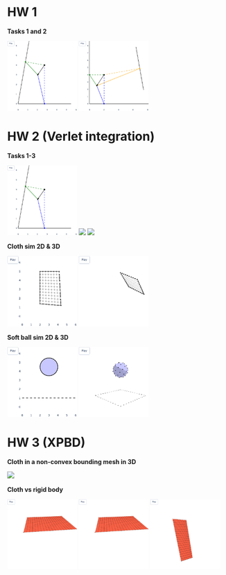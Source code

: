 # HW 1
**Tasks 1 and 2**
<p float="left">
  <img src="hw1/task1_animation.gif" width="32%"/>
  <img src="hw1/task2_animation.gif" width="32%"/>
</p>

# HW 2 (Verlet integration)
**Tasks 1-3**
<p float="left">
  <img src="hw2/task1_animation.gif" width="32%"/>
  <img src="hw2/task2_animation.gif" width="32%"/>
  <img src="hw2/task3_animation.gif" width="32%"/>
</p>

**Cloth sim 2D & 3D**
<p float="left">
  <img src="hw2/task_cloth_sim_2d.gif" width="32%"/>
  <img src="hw2/task_cloth_sim_3d.gif" width="32%"/>
</p>

**Soft ball sim 2D & 3D**
<p float="left">
  <img src="hw2/task_soft_ball_sim_2d.gif" width="32%"/>
  <img src="hw2/task_soft_ball_sim_3d.gif" width="32%"/>
</p>

# HW 3 (XPBD)
**Cloth in a non-convex bounding mesh in 3D**
<p float="left">
  <img src="hw3/task_bounded_cloth.gif" width="33%"/>
</p>

**Cloth vs rigid body**
<p float="left">
  <img src="hw3/task_cloth_vs_rigid_body1.gif" width="32%"/>
  <img src="hw3/task_cloth_vs_rigid_body2.gif" width="32%"/>
  <img src="hw3/task_cloth_vs_rigid_body3.gif" width="32%"/>
</p>